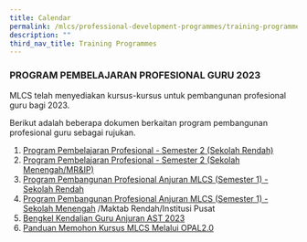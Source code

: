 ```yaml
---
title: Calendar
permalink: /mlcs/professional-development-programmes/training-programmes/calendar/
description: ""
third_nav_title: Training Programmes
---
```

### **PROGRAM PEMBELAJARAN PROFESIONAL GURU 2023**

MLCS telah menyediakan kursus-kursus untuk pembangunan profesional guru bagi 2023.

Berikut adalah beberapa dokumen berkaitan program pembangunan profesional guru sebagai rujukan.

1. [Program Pembelajaran Profesional - Semester 2 (Sekolah Rendah)]()
2. [Program Pembelajaran Profesional - Semester 2 (Sekolah Menengah/MR&IP)]()
3. [Program Pembangunan Profesional Anjuran MLCS (Semester 1) - Sekolah Rendah](/files/2-program-pembangunan-profesional-2023-anjuran-mlcs-(semester-1)---primary.pdf)
4. [Program Pembangunan Profesional Anjuran MLCS (Semester 1) - Sekolah Menengah](/files/3-program-pembangunan-profesional-2023-anjuran-mlcs-(semester-1)---secondary.pdf) /Maktab Rendah/Institusi Pusat
5. [Bengkel Kendalian Guru Anjuran AST 2023](/files/4-bengkel-kendalian-guru-anjuran-ast-2023.pdf)
6. [Panduan Memohon Kursus MLCS Melalui OPAL2.0](/files/5-panduan-memohon-kursus-mlcs-melalui-portal-opal-2-0%20.pdf)
